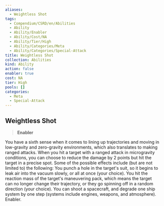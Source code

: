 ```yaml
---
aliases:
  - Weightless Shot
tags:
  - Compendium/CSRD/en/Abilities
  - Ability
  - Ability/Enabler
  - Ability/Cost/NA
  - Ability/Tier/High
  - Ability/Categories/Meta
  - Ability/Categories/Special-Attack
title: Weightless Shot
collection: Abilities
kind: Ability
action: false
enabler: true
cost: NA
tier: High
pools: []
categories:
  - Meta
  - Special-Attack
---
```

## Weightless Shot    
>**Enabler**  
    
You have a sixth sense when it comes to lining up trajectories and moving in low-gravity and zero-gravity environments, which also translates to making ranged attacks. When you hit a target with a ranged attack in microgravity conditions, you can choose to reduce the damage by 2 points but hit the target in a precise spot. Some of the possible effects include (but are not limited to) the following: You punch a hole in the target's suit, so it begins to leak air into the vacuum slowly, or all at once (your choice). You hit the reaction mass of the target's maneuvering pack, which means the target can no longer change their trajectory, or they go spinning off in a random direction (your choice). You can shoot a spacecraft, and degrade one ship system by one step (systems include engines, weapons, and atmosphere). Enabler.